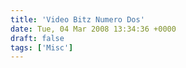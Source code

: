 ```yaml
---
title: 'Video Bitz Numero Dos'
date: Tue, 04 Mar 2008 13:34:36 +0000
draft: false
tags: ['Misc']
---
```


